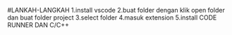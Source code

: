 #LANKAH-LANGKAH
1.install vscode
2.buat folder dengan klik open folder dan buat folder project
3.select folder
4.masuk extension 
5.install CODE RUNNER DAN C/C++
